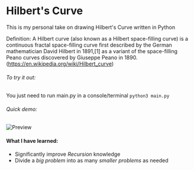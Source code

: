 # Hilbert's Curve
This is my personal take on drawing Hilbert's Curve written in Python

Definition:
A Hilbert curve (also known as a Hilbert space-filling curve) is a continuous fractal space-filling curve first described by the German mathematician David Hilbert in 1891,[1] as a variant of the space-filling Peano curves discovered by Giuseppe Peano in 1890.
(https://en.wikipedia.org/wiki/Hilbert_curve)

###### To try it out:
You just need to run main.py in a console/terminal
`python3 main.py`

###### Quick demo:
![Preview](Demo.gif)

#### **What I have learned:**
- Significantly improve _Recursion_ knowledge
- Divide a _big problem_ into as many _smaller problems_ as needed